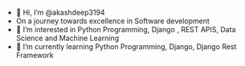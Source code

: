 - 👋 Hi, I’m @akashdeep3194
- On a journey towards excellence in Software development
- 👀 I’m interested in Python Programming, Django , REST APIS, Data Science and Machine Learning
- 🌱 I’m currently learning Python Programming, Django, Django Rest Framework

<!---
akashdeep3194/akashdeep3194 is a ✨ special ✨ repository because its `README.md` (this file) appears on your GitHub profile.
You can click the Preview link to take a look at your changes.
--->
